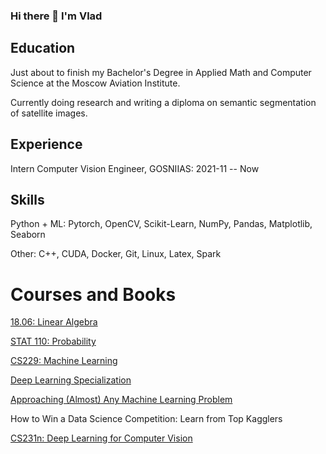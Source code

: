 ### Hi there 👋 I'm Vlad

## Education
Just about to finish my Bachelor's Degree in Applied Math and Computer Science at the Moscow Aviation Institute.

Currently doing research and writing a diploma on semantic segmentation of satellite images.

## Experience
Intern Computer Vision Engineer, GOSNIIAS: 2021-11 -- Now

## Skills
Python + ML: Pytorch, OpenCV, Scikit-Learn, NumPy, Pandas, Matplotlib, Seaborn

Other: C++, CUDA, Docker, Git, Linux, Latex, Spark

# Courses and Books
[18.06: Linear Algebra](https://ocw.mit.edu/courses/18-06-linear-algebra-spring-2010/)

[STAT 110: Probability](https://projects.iq.harvard.edu/stat110/home)

[CS229: Machine Learning](https://www.youtube.com/playlist?list=PLoROMvodv4rNH7qL6-efu_q2_bPuy0adh)

[Deep Learning Specialization](https://ru.coursera.org/specializations/deep-learning)

[Approaching (Almost) Any Machine Learning Problem](https://www.amazon.com/Approaching-Almost-Machine-Learning-Problem-ebook/dp/B089P13QHT)

How to Win a Data Science Competition: Learn from Top Kagglers

[CS231n: Deep Learning for Computer Vision](http://cs231n.stanford.edu/)
